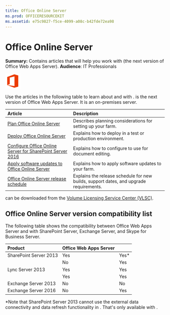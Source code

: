 ```yaml
---
title: Office Online Server
ms.prod: OFFICERESOURCEKIT
ms.assetid: e75c9827-f5ce-4099-a08c-b42fde72ea98
---
```



# Office Online Server
 **Summary:** Contains articles that will help you work with (the next version of Office Web Apps Server).
 **Audience**: IT Professionals
  
    
    


  
    
    
![Office 2013 logo](images/Office2013Logo.png)
  
    
    
Use the articles in the following table to learn about and with . is the next version of Office Web Apps Server. It is an on-premises server.

|**Article**|**Description**|
|:-----|:-----|
| [Plan Office Online Server](plan-office-online-server.md) <br/> |Describes planning considerations for setting up your farm.  <br/> |
| [Deploy Office Online Server](deploy-office-online-server.md) <br/> |Explains how to deploy in a test or production environment.  <br/> |
| [Configure Office Online Server for SharePoint Server 2016](configure-office-online-server-for-sharepoint-server-2016.md) <br/> |Explains how to configure to use for document editing.  <br/> |
| [Apply software updates to Office Online Server](apply-software-updates-to-office-online-server.md) <br/> |Explains how to apply software updates to your farm.  <br/> |
| [Office Online Server release schedule](office-online-server-release-schedule.md) <br/> |Explains the release schedule for new builds, support dates, and upgrade requirements.  <br/> |
   
 can be downloaded from the [Volume Licensing Service Center (VLSC)](https://go.microsoft.com/fwlink/p/?LinkId=256561).
## Office Online Server version compatibility list
<a name="version"> </a>

The following table shows the compatibility between Office Web Apps Server and with SharePoint Server, Exchange Server, and Skype for Business Server.
  
    
    


|**Product**|**Office Web Apps Server**||
|:-----|:-----|:-----|
|SharePoint Server 2013  <br/> |Yes  <br/> |Yes*  <br/> |
||No  <br/> |Yes  <br/> |
|Lync Server 2013  <br/> |Yes  <br/> |Yes  <br/> |
||Yes  <br/> |Yes  <br/> |
|Exchange Server 2013  <br/> |No  <br/> |No  <br/> |
|Exchange Server 2016  <br/> |No  <br/> |Yes  <br/> |
   
*Note that SharePoint Server 2013 cannot use the external data connectivity and data refresh functionality in . That's only available with .
  
    
    

